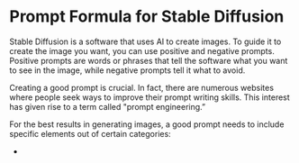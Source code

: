 # Prompt Formula for Stable Diffusion

Stable Diffusion is a software that uses AI to create images. To guide it to create the image you want, you can use positive and negative prompts. Positive prompts are words or phrases that tell the software what you want to see in the image, while negative prompts tell it what to avoid. 

Creating a good prompt is crucial. In fact, there are numerous websites where people seek ways to improve their prompt writing skills. This interest has given rise to a term called "prompt engineering.”

For the best results in generating images, a good prompt needs to include specific elements out of certain categories:

- 
